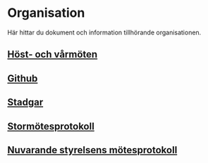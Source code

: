 # Organisation

Här hittar du dokument och information tillhörande organisationen.

## [Höst- och vårmöten](/meetings/se)

## [Github](https://github.com/lithekod)

## [Stadgar](https://github.com/lithekod/bylaws/blob/master/stadgar.pdf)

## [Stormötesprotokoll](https://github.com/lithekod/stormoten)

## [Nuvarande styrelsens mötesprotokoll](https://github.com/lithekod/styrelseprotokoll-21-22)
